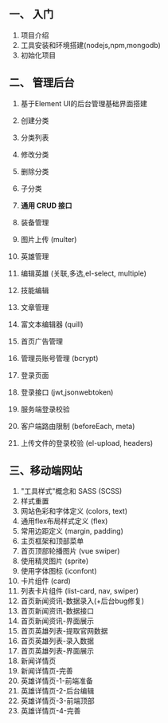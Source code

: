 
## 一、 入门
1. 项目介绍
1. 工具安装和环境搭建(nodejs,npm,mongodb)
1. 初始化项目

## 二、 管理后台
1. 基于Element UI的后台管理基础界面搭建

1. 创建分类
1. 分类列表
1. 修改分类
1. 删除分类
1. 子分类

1. **通用 CRUD 接口**

1. 装备管理
1. 图片上传 (multer)

1. 英雄管理
1. 编辑英雄 (关联,多选,el-select, multiple)
1. 技能编辑

1. 文章管理
1. 富文本编辑器 (quill)

1. 首页广告管理

1. 管理员账号管理 (bcrypt)
1. 登录页面
1. 登录接口 (jwt,jsonwebtoken)
1. 服务端登录校验
1. 客户端路由限制 (beforeEach, meta)
1. 上传文件的登录校验 (el-upload, headers)

## 三、移动端网站

1. "工具样式"概念和 SASS (SCSS)
1. 样式重置
1. 网站色彩和字体定义 (colors, text)
1. 通用flex布局样式定义 (flex)
1. 常用边距定义 (margin, padding)
1. 主页框架和顶部菜单
1. 首页顶部轮播图片 (vue swiper)
1. 使用精灵图片 (sprite)
1. 使用字体图标 (iconfont)
1. 卡片组件 (card)
1. 列表卡片组件 (list-card, nav, swiper)
1. 首页新闻资讯-数据录入(+后台bug修复)
1. 首页新闻资讯-数据接口
1. 首页新闻资讯-界面展示
1. 首页英雄列表-提取官网数据
1. 首页英雄列表-录入数据
1. 首页英雄列表-界面展示
1. 新闻详情页
1. 新闻详情页-完善
1. 英雄详情页-1-前端准备
1. 英雄详情页-2-后台编辑
1. 英雄详情页-3-前端顶部
1. 英雄详情页-4-完善

